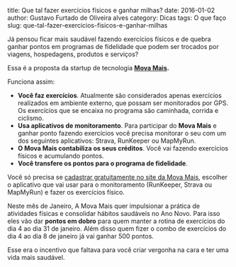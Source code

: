 title: Que tal fazer exercícios físicos e ganhar milhas?
date: 2016-01-02
author: Gustavo Furtado de Oliveira alves
category: Dicas
tags: O que faço
slug: que-tal-fazer-exercicios-fisicos-e-ganhar-milhas

Já pensou ficar mais saudável fazendo exercícios físicos e de quebra ganhar pontos em programas de fidelidade que podem ser trocados por viagens, hospedagens, produtos e serviços?

Essa é a proposta da startup de tecnologia **[Mova Mais].**

Funciona assim:

-   **Você faz exercícios**. Atualmente são considerados apenas exercícios realizados em ambiente externo, que possam ser monitorados por GPS. Os exercícios que se encaixa no programa são caminhada, corrida e ciclismo.
-   **Usa aplicativos de monitoramento**. Para participar do **Mova Mais** e ganhar ponto fazendo exercícios você precisa monitorar o seu com um dos seguintes aplicativos: Strava, RunKeeper ou MapMyRun.
-   **O Mova Mais contabiliza os seus créditos**. Você vai fazendo exercícios físicos e acumulando pontos.
-   **Você transfere os pontos para o programa de fidelidade**.

Você só precisa se [cadastrar gratuitamente no site da Mova Mais][Mova Mais], escolher o aplicativo que vai usar para o monitoramento (RunKeeper, Strava ou MapMyRun) e fazer os exercícios físico.

Neste mês de Janeiro, A Mova Mais quer impulsionar a prática de atividades físicas e consolidar hábitos saudáveis no Ano Novo. Para isso eles vão dar **pontos em dobro** para quem manter a rotina de exercícios do dia 4 ao dia 31 de janeiro. Além disso quem fizer o combo de exercícios do dia 4 ao dia 8 de janeiro já vai ganhar 500 pontos.

Esse era o incentivo que faltava para você criar vergonha na cara e ter uma vida mais saudável.

  [Mova Mais]: http://movamais.com/?convite=1oRC9fhnFE
